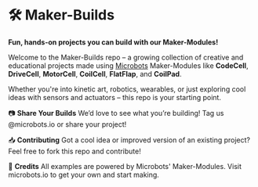 # 🛠️ Maker-Builds

**Fun, hands-on projects you can build with our Maker-Modules!**

Welcome to the  Maker-Builds repo – a growing collection of creative and educational projects made using [Microbots](https://microbots.io) Maker-Modules like **CodeCell**, **DriveCell**, **MotorCell**, **CoilCell**, **FlatFlap**, and **CoilPad**.

Whether you're into kinetic art, robotics, wearables, or just exploring cool ideas with sensors and actuators – this repo is your starting point.

📷 **Share Your Builds**
We’d love to see what you’re building! Tag us @microbots.io or share your project!

📥 **Contributing**
Got a cool idea or improved version of an existing project? Feel free to fork this repo and contribute!

🧡 **Credits**
All examples are powered by Microbots' Maker-Modules.
Visit microbots.io to get your own and start making.

